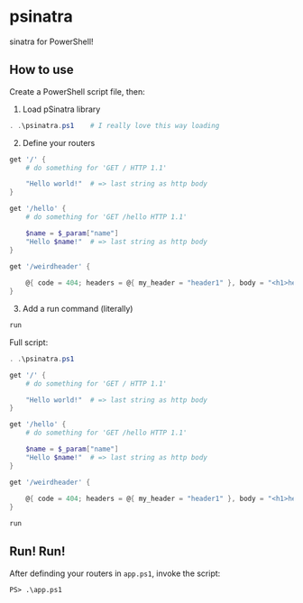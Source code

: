 # psinatra
sinatra for PowerShell!

## How to use

Create a PowerShell script file, then:

1. Load pSinatra library
```powershell
. .\psinatra.ps1    # I really love this way loading
```

2. Define your routers
```powershell
get '/' {
	# do something for 'GET / HTTP 1.1'

	"Hello world!"  # => last string as http body
}

get '/hello' {
	# do something for 'GET /hello HTTP 1.1'

	$name = $_param["name"]
	"Hello $name!"  # => last string as http body
}

get '/weirdheader' {
	
	@{ code = 404; headers = @{ my_header = "header1" }, body = "<h1>hello</h1>"
}
```

3. Add a run command (literally)
```powershell
run
```

Full script:
```powershell
. .\psinatra.ps1

get '/' {
	# do something for 'GET / HTTP 1.1'

	"Hello world!"  # => last string as http body
}

get '/hello' {
	# do something for 'GET /hello HTTP 1.1'

	$name = $_param["name"]
	"Hello $name!"  # => last string as http body
}

get '/weirdheader' {
	
	@{ code = 404; headers = @{ my_header = "header1" }, body = "<h1>hello</h1>"
}

run
```

## Run! Run!
After definding your routers in `app.ps1`, invoke the script:

```
PS> .\app.ps1
```

